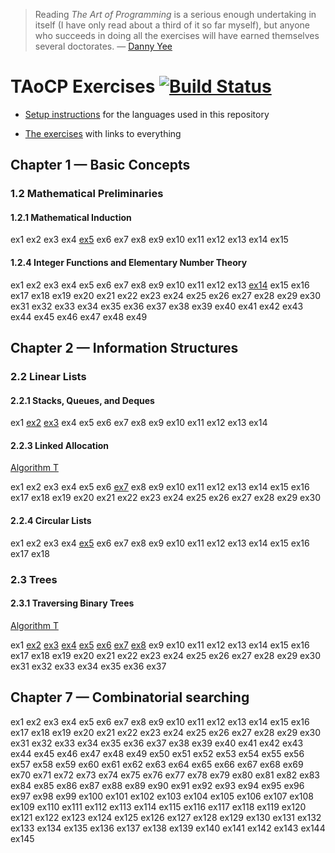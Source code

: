 > Reading _The Art of Programming_ is a serious enough undertaking in itself (I have only read about a third of it so far myself), but anyone who succeeds in doing all the exercises will have earned themselves several doctorates. &mdash; [Danny Yee](https://dannyreviews.com/h/Art_Programming.html)

# TAoCP Exercises [![Build Status](https://secure.travis-ci.org/masak/taocp.svg?branch=master)](http://travis-ci.org/masak/taocp)

* [Setup instructions](https://github.com/masak/taocp/blob/master/setup/README.md)
  for the languages used in this repository

* [The exercises](https://github.com/masak/taocp/blob/master/src/README.md) with
  links to everything

## Chapter 1 &mdash; Basic Concepts

### 1.2 Mathematical Preliminaries

#### 1.2.1 Mathematical Induction

ex1
ex2
ex3
ex4
[ex5](https://github.com/masak/taocp/tree/master/src/ch1.2.1/ex5/)
ex6
ex7
ex8
ex9
ex10
ex11
ex12
ex13
ex14
ex15

#### 1.2.4 Integer Functions and Elementary Number Theory

ex1
ex2
ex3
ex4
ex5
ex6
ex7
ex8
ex9
ex10
ex11
ex12
ex13
[ex14](http://github.com/masak/taocp/tree/master/src/ch1.2.4/ex14/)
ex15
ex16
ex17
ex18
ex19
ex20
ex21
ex22
ex23
ex24
ex25
ex26
ex27
ex28
ex29
ex30
ex31
ex32
ex33
ex34
ex35
ex36
ex37
ex38
ex39
ex40
ex41
ex42
ex43
ex44
ex45
ex46
ex47
ex48
ex49

## Chapter 2 &mdash; Information Structures

### 2.2 Linear Lists

#### 2.2.1 Stacks, Queues, and Deques

ex1
[ex2](http://github.com/masak/taocp/tree/master/src/ch2.2.1/ex2)
[ex3](http://github.com/masak/taocp/tree/master/src/ch2.2.1/ex3)
ex4
ex5
ex6
ex7
ex8
ex9
ex10
ex11
ex12
ex13
ex14

#### 2.2.3 Linked Allocation

[Algorithm T](http://github.com/masak/taocp/tree/master/src/ch2.2.3/algorithm-t/)

ex1
ex2
ex3
ex4
ex5
ex6
[ex7](http://github.com/masak/taocp/tree/master/src/ch2.2.3/ex7)
ex8
ex9
ex10
ex11
ex12
ex13
ex14
ex15
ex16
ex17
ex18
ex19
ex20
ex21
ex22
ex23
ex24
ex25
ex26
ex27
ex28
ex29
ex30

#### 2.2.4 Circular Lists

ex1
ex2
ex3
ex4
[ex5](http://github.com/masak/taocp/tree/master/src/ch2.2.4/ex5)
ex6
ex7
ex8
ex9
ex10
ex11
ex12
ex13
ex14
ex15
ex16
ex17
ex18

### 2.3 Trees

#### 2.3.1 Traversing Binary Trees

[Algorithm T](http://github.com/masak/taocp/tree/master/src/ch2.3.1/algorithm-t/)

ex1
[ex2](http://github.com/masak/taocp/tree/master/src/ch2.3.1/ex2)
[ex3](http://github.com/masak/taocp/tree/master/src/ch2.3.1/ex3)
[ex4](http://github.com/masak/taocp/tree/master/src/ch2.3.1/ex4)
[ex5](http://github.com/masak/taocp/tree/master/src/ch2.3.1/ex5)
[ex6](http://github.com/masak/taocp/tree/master/src/ch2.3.1/ex6)
[ex7](http://github.com/masak/taocp/tree/master/src/ch2.3.1/ex7)
[ex8](http://github.com/masak/taocp/tree/master/src/ch2.3.1/ex8)
ex9
ex10
ex11
ex12
ex13
ex14
ex15
ex16
ex17
ex18
ex19
ex20
ex21
ex22
ex23
ex24
ex25
ex26
ex27
ex28
ex29
ex30
ex31
ex32
ex33
ex34
ex35
ex36
ex37

## Chapter 7 &mdash; Combinatorial searching

ex1
ex2
ex3
ex4
ex5
ex6
ex7
ex8
ex9
ex10
ex11
ex12
ex13
ex14
ex15
ex16
ex17
ex18
ex19
ex20
ex21
ex22
ex23
ex24
ex25
ex26
ex27
ex28
ex29
ex30
ex31
ex32
ex33
ex34
ex35
ex36
ex37
ex38
ex39
ex40
ex41
ex42
ex43
ex44
ex45
ex46
ex47
ex48
ex49
ex50
ex51
ex52
ex53
ex54
ex55
ex56
ex57
ex58
ex59
ex60
ex61
ex62
ex63
ex64
ex65
ex66
ex67
ex68
ex69
ex70
ex71
ex72
ex73
ex74
ex75
ex76
ex77
ex78
ex79
ex80
ex81
ex82
ex83
ex84
ex85
ex86
ex87
ex88
ex89
ex90
ex91
ex92
ex93
ex94
ex95
ex96
ex97
ex98
ex99
ex100
ex101
ex102
ex103
ex104
ex105
ex106
ex107
ex108
ex109
ex110
ex111
ex112
ex113
ex114
ex115
ex116
ex117
ex118
ex119
ex120
ex121
ex122
ex123
ex124
ex125
ex126
ex127
ex128
ex129
ex130
ex131
ex132
ex133
ex134
ex135
ex136
ex137
ex138
ex139
ex140
ex141
ex142
ex143
ex144
ex145

